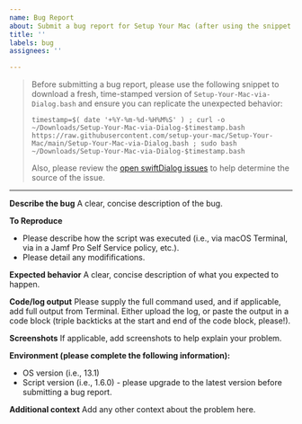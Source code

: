 ```yaml
---
name: Bug Report
about: Submit a bug report for Setup Your Mac (after using the snippet below and having reviewed open swiftDialog issues)
title: ''
labels: bug
assignees: ''

---
```


> Before submitting a bug report, please use the following snippet to download a fresh, time-stamped version of `Setup-Your-Mac-via-Dialog.bash` and ensure you can replicate the unexpected behavior:
> 
> `timestamp=$( date '+%Y-%m-%d-%H%M%S' ) ; curl -o ~/Downloads/Setup-Your-Mac-via-Dialog-$timestamp.bash https://raw.githubusercontent.com/setup-your-mac/Setup-Your-Mac/main/Setup-Your-Mac-via-Dialog.bash ; sudo bash ~/Downloads/Setup-Your-Mac-via-Dialog-$timestamp.bash`
> 
> Also, please review the [open swiftDialog issues](https://github.com/bartreardon/swiftDialog/issues) to help determine the source of the issue.

---

**Describe the bug**
A clear, concise description of the bug.

**To Reproduce**
 - Please describe how the script was executed (i.e., via macOS Terminal, via in a Jamf Pro Self Service policy, etc.).
 - Please detail any modififications.
 
**Expected behavior**
A clear, concise description of what you expected to happen.

**Code/log output**
Please supply the full command used, and if applicable, add full output from Terminal. Either upload the log, or paste the output in a code block (triple backticks at the start and end of the code block, please!).

**Screenshots**
If applicable, add screenshots to help explain your problem.

**Environment (please complete the following information):**
 - OS version (i.e., 13.1)
 - Script version (i.e., 1.6.0) - please upgrade to the latest version before submitting a bug report.

**Additional context**
Add any other context about the problem here.
